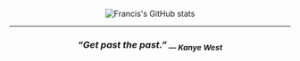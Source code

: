 <div align=center>

![Francis's GitHub stats](https://github-readme-stats.vercel.app/api?username=FrancisLangit&show_icons=true&theme=dark&hide=contribs)

  <hr />
  
  <h3>
    <i>
      “Get past the past.”<sub> — Kanye West</sub>
    </i>
  </h3>
</div>
